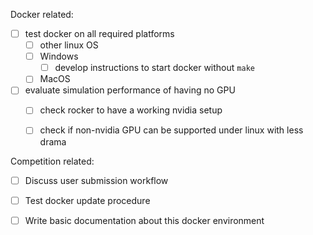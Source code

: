 Docker related:
- [ ] test docker on all required platforms
    - [ ] other linux OS
    - [ ] Windows
        - [ ] develop instructions to start docker without `make`
    - [ ] MacOS
- [ ] evaluate simulation performance of having no GPU
    - [ ] check rocker to have a working nvidia setup
    - [ ] check if non-nvidia GPU can be supported under linux with less drama


Competition related:
- [ ] Discuss user submission workflow
- [ ] Test docker update procedure
- [ ] Write basic documentation about this docker environment

